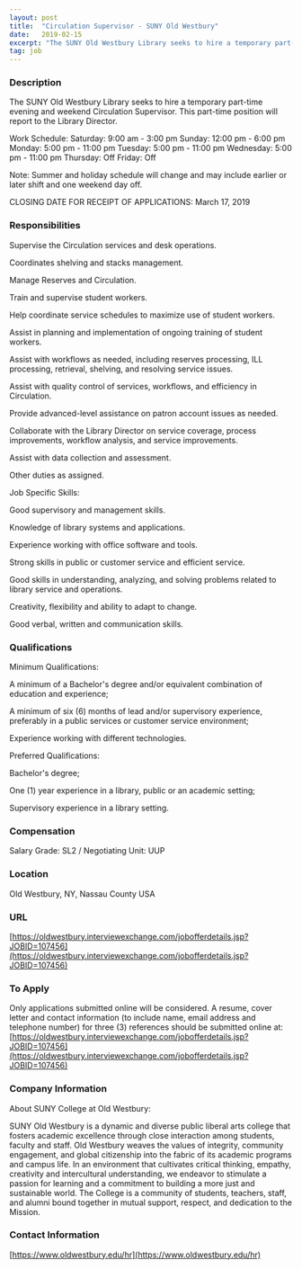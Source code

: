 ```yaml
---
layout: post
title:  "Circulation Supervisor - SUNY Old Westbury"
date:   2019-02-15
excerpt: "The SUNY Old Westbury Library seeks to hire a temporary part-time evening and weekend Circulation Supervisor. This part-time position will report to the Library Director. Work Schedule: Saturday: 9:00 am - 3:00 pm Sunday: 12:00 pm - 6:00 pm Monday: 5:00 pm - 11:00 pm Tuesday: 5:00 pm - 11:00..."
tag: job
---
```


### Description   

The SUNY Old Westbury Library seeks to hire a temporary part-time evening and weekend Circulation Supervisor.  This part-time position will report to the Library Director.  

Work Schedule:
Saturday: 9:00 am - 3:00 pm 
Sunday: 12:00 pm - 6:00 pm
Monday: 5:00 pm - 11:00 pm
Tuesday: 5:00 pm - 11:00 pm
Wednesday: 5:00 pm - 11:00 pm
Thursday: Off 
Friday: Off

Note: Summer and holiday schedule will change and may include earlier or later shift and one weekend day off.

CLOSING DATE FOR RECEIPT OF APPLICATIONS:  March 17, 2019



### Responsibilities   

Supervise the Circulation services and desk operations.  

Coordinates shelving and stacks management.

Manage Reserves and Circulation.

Train and supervise student workers.

Help coordinate service schedules to maximize use of student workers.

Assist in planning and implementation of ongoing training of student workers.

Assist with workflows as needed, including reserves processing, ILL processing, retrieval, shelving, and resolving service issues.

Assist with quality control of services, workflows, and efficiency in Circulation.

Provide advanced-level assistance on patron account issues as needed.

Collaborate with the Library Director on service coverage, process improvements, workflow analysis, and service improvements.

Assist with data collection and assessment.

Other duties as assigned.

Job Specific Skills:

Good supervisory and management skills.

Knowledge of library systems and applications.

Experience working with office software and tools.

Strong skills in public or customer service and efficient service.

Good skills in understanding, analyzing, and solving problems related to library service and operations.

Creativity, flexibility and ability to adapt to change.

Good verbal, written and communication skills.



### Qualifications   

Minimum Qualifications:

A minimum of a Bachelor's degree and/or equivalent combination of education and experience;

A minimum of six (6) months of lead and/or supervisory experience, preferably in a public services or customer service environment;

Experience working with different technologies.

Preferred Qualifications:

Bachelor's degree;

One (1) year experience in a library, public or an academic setting;

Supervisory experience in a library setting.




### Compensation   

Salary Grade:  SL2  / Negotiating Unit:  UUP  


### Location   

Old Westbury, NY,  Nassau County USA


### URL   

[https://oldwestbury.interviewexchange.com/jobofferdetails.jsp?JOBID=107456](https://oldwestbury.interviewexchange.com/jobofferdetails.jsp?JOBID=107456)

### To Apply   

Only applications submitted online will be considered.
A resume, cover letter and contact information (to include name, email address and telephone number) for three (3) references should be submitted online at:
[https://oldwestbury.interviewexchange.com/jobofferdetails.jsp?JOBID=107456](https://oldwestbury.interviewexchange.com/jobofferdetails.jsp?JOBID=107456)


### Company Information   

About SUNY College at Old Westbury:

SUNY Old Westbury is a dynamic and diverse public liberal arts college that fosters academic excellence through close interaction among students, faculty and staff. Old Westbury weaves the values of integrity, community engagement, and global citizenship into the fabric of its academic programs and campus life. In an environment that cultivates critical thinking, empathy, creativity and intercultural understanding, we endeavor to stimulate a passion for learning and a commitment to building a more just and sustainable world. The College is a community of students, teachers, staff, and alumni bound together in mutual support, respect, and dedication to the Mission.


### Contact Information   

[https://www.oldwestbury.edu/hr](https://www.oldwestbury.edu/hr)

